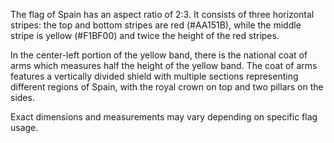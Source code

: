 The flag of Spain has an aspect ratio of 2:3. It consists of three horizontal stripes: the top and bottom stripes are red (#AA151B), while the middle stripe is yellow (#F1BF00) and twice the height of the red stripes.

In the center-left portion of the yellow band, there is the national coat of arms which measures half the height of the yellow band. The coat of arms features a vertically divided shield with multiple sections representing different regions of Spain, with the royal crown on top and two pillars on the sides.

Exact dimensions and measurements may vary depending on specific flag usage.